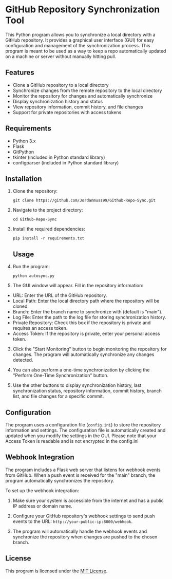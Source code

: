 # GitHub Repository Synchronization Tool

This Python program allows you to synchronize a local directory with a GitHub repository. It provides a graphical user interface (GUI) for easy configuration and management of the synchronization process. This program is meant to be used as a way to keep a repo automatically updated on a machine or server without manually hitting pull. 

## Features

- Clone a GitHub repository to a local directory
- Synchronize changes from the remote repository to the local directory
- Monitor the repository for changes and automatically synchronize
- Display synchronization history and status
- View repository information, commit history, and file changes
- Support for private repositories with access tokens

## Requirements

- Python 3.x
- Flask
- GitPython
- tkinter (included in Python standard library)
- configparser (included in Python standard library)

## Installation

1. Clone the repository:
   ```
   git clone https://github.com/Jordanmuss99/Github-Repo-Sync.git
   ```
3. Navigate to the project directory:
   ```
   cd Github-Repo-Sync
   ```
5. Install the required dependencies:
   ```
   pip install -r requirements.txt
   ```

   ## Usage

1. Run the program:
   ```
   python autosync.py
   ```
2. The GUI window will appear. Fill in the repository information:
- URL: Enter the URL of the GitHub repository.
- Local Path: Enter the local directory path where the repository will be cloned.
- Branch: Enter the branch name to synchronize with (default is "main").
- Log File: Enter the path to the log file for storing synchronization history.
- Private Repository: Check this box if the repository is private and requires an access token.
- Access Token: If the repository is private, enter your personal access token.

3. Click the "Start Monitoring" button to begin monitoring the repository for changes. The program will automatically synchronize any changes detected.

4. You can also perform a one-time synchronization by clicking the "Perform One-Time Synchronization" button.

5. Use the other buttons to display synchronization history, last synchronization status, repository information, commit history, branch list, and file changes for a specific commit.

## Configuration

The program uses a configuration file (`config.ini`) to store the repository information and settings. The configuration file is automatically created and updated when you modify the settings in the GUI.
Please note that your Access Token is readable and is not encrypted in the config.ini

## Webhook Integration

The program includes a Flask web server that listens for webhook events from GitHub. When a push event is received for the "main" branch, the program automatically synchronizes the repository.

To set up the webhook integration:

1. Make sure your system is accessible from the internet and has a public IP address or domain name.

2. Configure your GitHub repository's webhook settings to send push events to the URL: `http://your-public-ip:8000/webhook`.

3. The program will automatically handle the webhook events and synchronize the repository when changes are pushed to the chosen branch.

## License

This program is licensed under the [MIT License](LICENSE).
   
